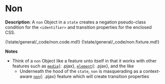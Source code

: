 # Non

__Description__: A `non` Object in a `state` creates a negation pseudo-class condition for the `<identifier>` and transition properties for the enclosed CSS.

{!state/general/_code/non.code.md!}
{!state/general/_code/non.fixture.md!}

__Notes__

+ Think of a `non` Object like a feature unto itself in that it works with other features such as [`media`](./../media/general.md){: .pjax}, [`element`](./../element/general.md){: .pjax}, and the like
    * Underneath the hood of the `state`, `non` is masquerading as a context-aware [`non`](./../non/general.md){: .pjax} feature which will create transition properties

<div class="cf"></div>
<div class="end"></div>

